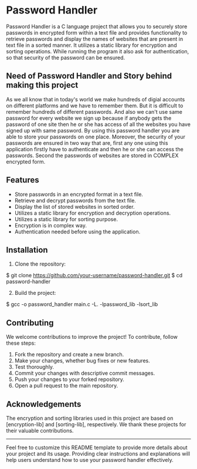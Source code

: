 # Password Handler

Password Handler is a C language project that allows you to securely store passwords in encrypted form within a text file and provides functionality to retrieve 
passwords and display the names of websites that are present in text file in a sorted manner. It utilizes a static library for encryption and sorting operations. While running the program it also ask for authentication, so that security of the password can be ensured. 

## Need of Password Handler and Story behind making this project

As we all know that in today's world we make hundreds of digial accounts on different platforms and we have to remember them. But it is difficult to remember hundreds of different passwords. And also we can't use same password for every website we sign up because if anybody gets the password of one site then he or she has access of all the websites you have signed up with same password. By using this password handler you are able to store your passwords on one place. Moreover, the security of your passwords are ensured in two way that are, first any one using this application firstly have to authenticate and then he or she can access the passwords. Second the passwords of websites are stored in COMPLEX encrypted form. 

## Features

- Store passwords in an encrypted format in a text file.
- Retrieve and decrypt passwords from the text file.
- Display the list of stored websites in sorted order.
- Utilizes a static library for encryption and decryption operations.
- Utilizes a static library for sorting purpose.
- Encryption is in complex way.
- Authentication needed before using the application.

## Installation

1. Clone the repository:

$ git clone https://github.com/your-username/password-handler.git
$ cd password-handler

2. Build the project:

$ gcc -o password_handler main.c -L. -lpassword_lib -lsort_lib

## Contributing

We welcome contributions to improve the project! To contribute, follow these steps:

1. Fork the repository and create a new branch.
2. Make your changes, whether bug fixes or new features.
3. Test thoroughly.
4. Commit your changes with descriptive commit messages.
5. Push your changes to your forked repository.
6. Open a pull request to the main repository.

## Acknowledgements

The encryption and sorting libraries used in this project are based on [encryption-lib] and [sorting-lib], respectively. We thank these projects for their valuable contributions.

---

Feel free to customize this README template to provide more details about your project and its usage. Providing clear instructions and explanations will help users understand how to use your password handler effectively.
```
